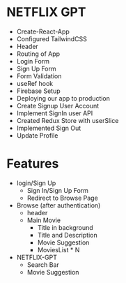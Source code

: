 # NETFLIX GPT

- Create-React-App
- Configured TailwindCSS
- Header
- Routing of App
- Login Form
- Sign Up Form
- Form Validation
- useRef hook
- Firebase Setup
- Deploying our app to production
- Create Signup User Account
- Implement SignIn user API
- Created Redux Store with userSlice
- Implemented Sign Out
- Update Profile

# Features

- login/Sign Up
  - Sign In/Sign Up Form
  - Redirect to Browse Page
- Browse (after authentication)
  - header
  - Main Movie
    - Title in background
    - Title and Description
    - Movie Suggestion
    - MoviesList * N
- NETFLIX-GPT
  - Search Bar
  - Movie Suggestion